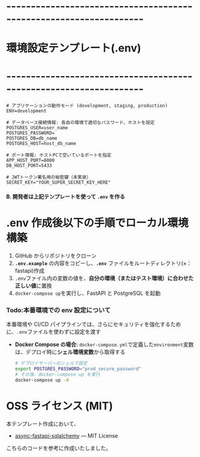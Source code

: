 # ------------------------------------------------------------------

# 環境設定テンプレート(.env)

# ------------------------------------------------------------------

```
# アプリケーションの動作モード (development, staging, production)
ENV=development

# データベース接続情報: 各自の環境で適切なパスワード、ホストを設定
POSTGRES_USER=user_name
POSTGRES_PASSWORD=
POSTGRES_DB=db_name
POSTGRES_HOST=host_db_name

# ポート情報: ホストPCで空いているポートを指定
APP_HOST_PORT=8000
DB_HOST_PORT=5433

# JWTトークン署名用の秘密鍵（未実装）
SECRET_KEY="YOUR_SUPER_SECRET_KEY_HERE"
```

#### B. 開発者は上記テンプレートを使って `.env` を作る

# .env 作成後以下の手順でローカル環境構築

1.  GitHub からリポジトリをクローン
2.  **`.env.example`** の内容をコピーし、**`.env`** ファイルをルートディレクトリ(×：fastapi)作成
3.  `.env`ファイル内の変数の値を、**自分の環境（またはテスト環境）に合わせた正しい値**に置換
4.  `docker-compose up`を実行し、FastAPI と PostgreSQL を起動

### Todo:本番環境での env 設定について

本番環境や CI/CD パイプラインでは、さらにセキュリティを強化するために、`.env`ファイルを使わずに設定を渡す

- **Docker Compose の場合:**
  `docker-compose.yml`で定義した`environment`変数は、デプロイ時に**シェル環境変数**から取得する
  ```bash
  # デプロイサーバーのシェルで設定
  export POSTGRES_PASSWORD="prod_secure_password"
  # その後、docker-compose up を実行
  docker-compose up -d
  ```

# OSS ライセンス (MIT)

本テンプレート作成において、

- [async-fastapi-sqlalchemy](https://github.com/rhoboro/async-fastapi-sqlalchemy) — MIT License

こちらのコードを参考に作成いたしました。
